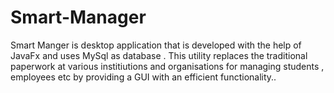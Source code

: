 # Smart-Manager
Smart Manger is desktop application that is developed with the help of JavaFx and uses MySql as database . This utility replaces the traditional paperwork at various institiutions and organisations for managing students , employees etc by providing a GUI with an efficient functionality..
